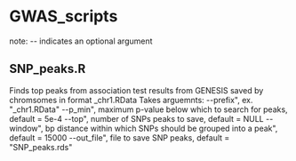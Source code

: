 # GWAS_scripts
note: -- indicates an optional argument

## SNP_peaks.R
Finds top peaks from association test results from GENESIS saved by chromsomes in format <prefix>_chr1.RData
Takes arguemnts:
--prefix", ex. "<prefix>_chr1.RData"
--p_min", maximum p-value below which to search for peaks, default = 5e-4
--top", number of SNPs peaks to save, default = NULL
--window", bp distance within which SNPs should be grouped into a peak", default = 15000
--out_file", file to save SNP peaks, default = "SNP_peaks.rds"
